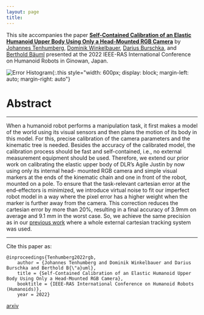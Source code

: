 ```yaml
---
layout: page
title: 
---
```


This site accompanies the paper 
[**Self-Contained Calibration of an Elastic Humanoid Upper Body Using Only a Head-Mounted RGB Camera**](https://ieeexplore.ieee.org/document/10000184) by
[Johannes Tenhumberg](https://scholar.google.com/citations?user=2RZuYZMAAAAJ), 
[Dominik Winkelbauer](https://scholar.google.com/citations?user=kduGd8wAAAAJ), 
[Darius Burschka](https://scholar.google.com/citations?user=y-MzVoUAAAAJ), and 
[Berthold Bäuml](https://scholar.google.com/citations?user=fjvpDsEAAAAJ) presented at the 
2022 IEEE-RAS International Conference on Humanoid Robots in Ginowan, Japan.


![Error Histogram](/assets/imgs/calibration_sketch.png){:.this
style="width: 600px;
display: block;
margin-left: auto;
margin-right: auto"}

# Abstract
---
When a humanoid robot performs a manipulation task, it first makes a model of the world using its visual sensors and then plans the motion of its body in this model. 
For this, precise calibration of the camera parameters and the kinematic tree is needed. 
Besides the accuracy of the calibrated model, the calibration process should be fast and self-contained, i.e., no external measurement equipment should be used. 
Therefore, we extend our prior work on calibrating the elastic upper body of DLR’s Agile Justin by now using only its internal head- mounted RGB camera and simple visual markers at the ends of the kinematic chain and one in front of the robot, mounted on a pole. 
To ensure that the task-relevant cartesian error at the end-effectors is minimized, we introduce virtual noise to fit our imperfect robot model in a way where the pixel error has a higher weight when the marker is further away from the camera. 
This correction reduces the cartesian error by more than 20%, resulting in a final accuracy of 3.9mm on average and 9.1 mm in the worst case. 
So, we achieve the same precision as in our [previous work](https://ieeexplore.ieee.org/document/9555793) where a whole external cartesian tracking system was used.

---

Cite this paper as:

    @inproceedings{Tenhumberg2022rgb,
        author = {Johannes Tenhumberg and Dominik Winkelbauer and Darius Burschka and Berthold B{\"a}uml},
        title = {Self-Contained Calibration of an Elastic Humanoid Upper Body Using Only a Head-Mounted RGB Camera},
        booktitle = {IEEE-RAS International Conference on Humanoid Robots (Humanoids)},
        year = 2022}

[arxiv](https://arxiv.org/abs/2311.08338)